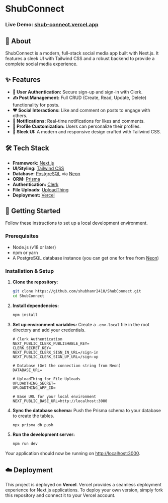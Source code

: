 

# ShubConnect

[](https://www.google.com/search?q=https://github.com/shubhamr2410/ShubConnect/stargazers)
[](https://www.google.com/search?q=https://github.com/shubhamr2410/ShubConnect/blob/main/LICENSE)
[](https://shub-connect.vercel.app/)

### **Live Demo: [shub-connect.vercel.app](https://shub-connect.vercel.app/)**

## 📖 About

ShubConnect is a modern, full-stack social media app built with Next.js. It features a sleek UI with Tailwind CSS and a robust backend to provide a complete social media experience.

## ✨ Features

  * **🔐 User Authentication:** Secure sign-up and sign-in with Clerk.
  * **✍️ Post Management:** Full CRUD (Create, Read, Update, Delete) functionality for posts.
  * **❤️ Social Interactions:** Like and comment on posts to engage with others.
  * **🔔 Notifications:** Real-time notifications for likes and comments.
  * **👤 Profile Customization:** Users can personalize their profiles.
  * **🎨 Sleek UI:** A modern and responsive design crafted with Tailwind CSS.

## 🛠️ Tech Stack

  * **Framework:** [Next.js](https://nextjs.org/)
  * **UI/Styling:** [Tailwind CSS](https://tailwindcss.com/)
  * **Database:** [PostgreSQL](https://www.postgresql.org/) via [Neon](https://neon.tech/)
  * **ORM:** [Prisma](https://www.prisma.io/)
  * **Authentication:** [Clerk](https://clerk.com/)
  * **File Uploads:** [UploadThing](https://uploadthing.com/)
  * **Deployment:** [Vercel](https://vercel.com/)

## 🚀 Getting Started

Follow these instructions to set up a local development environment.

### Prerequisites

  * Node.js (v18 or later)
  * npm or yarn
  * A PostgreSQL database instance (you can get one for free from [Neon](https://neon.tech/))

### Installation & Setup

1.  **Clone the repository:**

    ```sh
    git clone https://github.com/shubhamr2410/ShubConnect.git
    cd ShubConnect
    ```

2.  **Install dependencies:**

    ```sh
    npm install
    ```

3.  **Set up environment variables:**
    Create a `.env.local` file in the root directory and add your credentials.

    ```env
    # Clerk Authentication
    NEXT_PUBLIC_CLERK_PUBLISHABLE_KEY=
    CLERK_SECRET_KEY=
    NEXT_PUBLIC_CLERK_SIGN_IN_URL=/sign-in
    NEXT_PUBLIC_CLERK_SIGN_UP_URL=/sign-up

    # Database (Get the connection string from Neon)
    DATABASE_URL=

    # UploadThing for File Uploads
    UPLOADTHING_SECRET=
    UPLOADTHING_APP_ID=

    # Base URL for your local environment
    NEXT_PUBLIC_BASE_URL=http://localhost:3000
    ```

4.  **Sync the database schema:**
    Push the Prisma schema to your database to create the tables.

    ```sh
    npx prisma db push
    ```

5.  **Run the development server:**

    ```sh
    npm run dev
    ```

Your application should now be running on [http://localhost:3000](https://www.google.com/search?q=http://localhost:3000).

## ☁️ Deployment

This project is deployed on **Vercel**. Vercel provides a seamless deployment experience for Next.js applications. To deploy your own version, simply fork this repository and connect it to your Vercel account.

